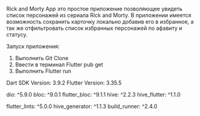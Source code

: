Rick and Morty App это простое приложение позволяющее увидеть список персонажей из сериала Rick and Morty. В приложении имеется возможность сохранить карточку локально добавив его в избранное, а так же отфильтровать список избранных персонажей по афавиту и статусу.

Запуск приложения:
1. Выполнить Git Clone
2. Ввести в терминал Flutter pub get
3. Выполнить Flutter run


Dart SDK Version: 3.9.2
Flutter Version: 3.35.5

dio: ^5.9.0
bloc: ^9.0.1
flutter_bloc: ^9.1.1
hive: ^2.2.3
hive_flutter: ^1.1.0

flutter_lints: ^5.0.0
hive_generator: ^1.1.3
build_runner: ^2.4.0

